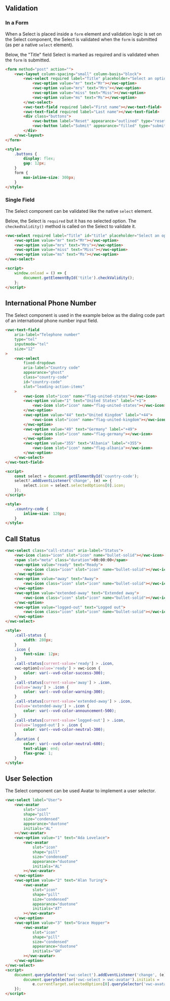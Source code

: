 ## Validation

### In a Form

When a Select is placed inside a `form` element and validation logic is set on the Select component, the Select is validated when the `form` is submitted (as per a native `select` element).

Below, the "Title" field Select is marked as required and is validated when the `form` is submitted.

```html preview 360px
<form method="post" action="">
	<vwc-layout column-spacing="small" column-basis="block">
		<vwc-select required label="Title" placeholder="Select an option">
			<vwc-option value="mr" text="Mr"></vwc-option>
			<vwc-option value="mrs" text="Mrs"></vwc-option>
			<vwc-option value="miss" text="Miss"></vwc-option>
			<vwc-option value="ms" text="Ms"></vwc-option>
		</vwc-select>
		<vwc-text-field required label="First name"></vwc-text-field>
		<vwc-text-field required label="Last name"></vwc-text-field>
		<div class="buttons">
			<vwc-button label="Reset" appearance="outlined" type="reset"></vwc-button>
			<vwc-button label="Submit" appearance="filled" type="submit"></vwc-button>
		</div>
	</vwc-layout>
</form>

<style>
	.buttons {
		display: flex;
		gap: 12px;
	}
	form {
		max-inline-size: 300px;
	}
</style>
```

### Single Field

The Select component can be validated like the native `select` element.

Below, the Select is `required` but it has no selected option. The `checkedValidity()` method is called on the Select to validate it.

```html preview
<vwc-select required label="Title" id="title" placeholder="Select an option">
	<vwc-option value="mr" text="Mr"></vwc-option>
	<vwc-option value="mrs" text="Mrs"></vwc-option>
	<vwc-option value="miss" text="Miss"></vwc-option>
	<vwc-option value="ms" text="Ms"></vwc-option>
</vwc-select>

<script>
	window.onload = () => {
		document.getElementById('title').checkValidity();
	};
</script>
```

## International Phone Number

The Select component is used in the example below as the dialing code part of an international phone number input field.

```html preview 240px
<vwc-text-field
	aria-label="Telephone number"
	type="tel"
	inputmode="tel"
	size="12"
>
	<vwc-select
		fixed-dropdown
		aria-label="Country code"
		appearance="ghost"
		class="country-code"
		id="country-code"
		slot="leading-action-items"
	>
		<vwc-icon slot="icon" name="flag-united-states"></vwc-icon>
		<vwc-option value="1" text="United States" label="+1">
			<vwc-icon slot="icon" name="flag-united-states"></vwc-icon>
		</vwc-option>
		<vwc-option value="44" text="United Kingdom" label="+44">
			<vwc-icon slot="icon" name="flag-united-kingdom"></vwc-icon>
		</vwc-option>
		<vwc-option value="49" text="Germany" label="+49">
			<vwc-icon slot="icon" name="flag-germany"></vwc-icon>
		</vwc-option>
		<vwc-option value="355" text="Albania" label="+355">
			<vwc-icon slot="icon" name="flag-albania"></vwc-icon>
		</vwc-option>
	</vwc-select>
</vwc-text-field>

<script>
	const select = document.getElementById('country-code');
	select?.addEventListener('change', (e) => {
		select.icon = select.selectedOptions[0].icon;
	});
</script>

<style>
	.country-code {
		inline-size: 120px;
	}
</style>
```

## Call Status

```html preview 250px
<vwc-select class="call-status" aria-label="Status">
	<vwc-icon class="icon" slot="icon" name="bullet-solid"></vwc-icon>
	<span slot="meta" class="duration">00:00:00</span>
	<vwc-option value="ready" text="Ready">
		<vwc-icon class="icon" slot="icon" name="bullet-solid"></vwc-icon>
	</vwc-option>
	<vwc-option value="away" text="Away">
		<vwc-icon class="icon" slot="icon" name="bullet-solid"></vwc-icon>
	</vwc-option>
	<vwc-option value="extended-away" text="Extended away">
		<vwc-icon class="icon" slot="icon" name="bullet-solid"></vwc-icon>
	</vwc-option>
	<vwc-option value="logged-out" text="Logged out">
		<vwc-icon class="icon" slot="icon" name="bullet-solid"></vwc-icon>
	</vwc-option>
</vwc-select>

<style>
	.call-status {
		width: 280px;
	}
	.icon {
		font-size: 12px;
	}
	.call-status[current-value='ready'] > .icon,
	vwc-option[value='ready'] > vwc-icon {
		color: var(--vvd-color-success-300);
	}
	.call-status[current-value='away'] > .icon,
	[value='away'] > .icon {
		color: var(--vvd-color-warning-300);
	}
	.call-status[current-value='extended-away'] > .icon,
	[value='extended-away'] > .icon {
		color: var(--vvd-color-announcement-500);
	}
	.call-status[current-value='logged-out'] > .icon,
	[value='logged-out'] > .icon {
		color: var(--vvd-color-neutral-300);
	}
	.duration {
		color: var(--vvd-color-neutral-600);
		text-align: end;
		flex-grow: 1;
	}
</style>
```

## User Selection

The Select component can be used Avatar to implement a user selector.

```html preview 250px
<vwc-select label="User">
	<vwc-avatar
		slot="icon"
		shape="pill"
		size="condensed"
		appearance="duotone"
		initials="AL"
	></vwc-avatar>
	<vwc-option value="1" text="Ada Lovelace">
		<vwc-avatar
			slot="icon"
			shape="pill"
			size="condensed"
			appearance="duotone"
			initials="AL"
		></vwc-avatar>
	</vwc-option>
	<vwc-option value="2" text="Alan Turing">
		<vwc-avatar
			slot="icon"
			shape="pill"
			size="condensed"
			appearance="duotone"
			initials="AT"
		></vwc-avatar>
	</vwc-option>
	<vwc-option value="3" text="Grace Hopper">
		<vwc-avatar
			slot="icon"
			shape="pill"
			size="condensed"
			appearance="duotone"
			initials="GH"
		></vwc-avatar>
	</vwc-option>
</vwc-select>
<script>
	document.querySelector('vwc-select').addEventListener('change', (e) => {
		document.querySelector('vwc-select > vwc-avatar').initials =
			e.currentTarget.selectedOptions[0].querySelector('vwc-avatar').initials;
	});
</script>
```
